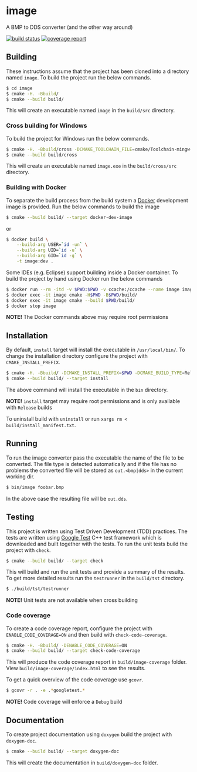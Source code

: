 # image

A BMP to DDS converter (and the other way around)

[![build status](https://gitlab.com/antenous/image/badges/master/build.svg)](https://gitlab.com/antenous/image/commits/master)
[![coverage report](https://gitlab.com/antenous/image/badges/master/coverage.svg)](https://gitlab.com/antenous/image/commits/master)

## Building

These instructions assume that the project has been cloned into a
directory named `image`. To build the project run the below commands.

```sh
$ cd image
$ cmake -H. -Bbuild/
$ cmake --build build/
```

This will create an executable named `image` in the `build/src` directory.

### Cross building for Windows

To build the project for Windows run the below commands.

```sh
$ cmake -H. -Bbuild/cross -DCMAKE_TOOLCHAIN_FILE=cmake/Toolchain-mingw-w64-x86_64.cmake
$ cmake --build build/cross
```

This will create an executable named `image.exe` in the `build/cross/src` directory.

### Building with Docker

To separate the build process from the build system a [Docker](https://www.docker.com/)
development image is provided. Run the below commands to build the image

```sh
$ cmake --build build/ --target docker-dev-image
```

or

```sh
$ docker build \
    --build-arg USER=`id -un` \
    --build-arg UID=`id -u` \
    --build-arg GID=`id -g` \
    -t image:dev .
```

Some IDEs (e.g. Eclipse) support building inside a Docker container.
To build the project by hand using Docker run the below commands

```sh
$ docker run --rm -itd -v $PWD:$PWD -v ccache:/ccache --name image image:dev
$ docker exec -it image cmake -H$PWD -B$PWD/build/
$ docker exec -it image cmake --build $PWD/build/
$ docker stop image
```

**NOTE!** The Docker commands above may require root permissions

## Installation

By default, `install` target will install the executable in `/usr/local/bin/`.
To change the installation directory configure the project with `CMAKE_INSTALL_PREFIX`.

```sh
$ cmake -H. -Bbuild/ -DCMAKE_INSTALL_PREFIX=$PWD -DCMAKE_BUILD_TYPE=Release
$ cmake --build build/ --target install
```

The above command will install the executable in the `bin` directory.

**NOTE!** `install` target may require root permissions and is only available with `Release` builds

To uninstall build with `uninstall` or run `xargs rm < build/install_manifest.txt`.

## Running

To run the image converter pass the executable the name of the file to be
converted. The file type is detected automatically and if the file has no
problems the converted file will be stored as `out.<bmp|dds>` in the current
working dir.

```sh
$ bin/image foobar.bmp
```

In the above case the resulting file will be `out.dds`.

## Testing

This project is written using Test Driven Development (TDD) practices. The
tests are written using [Google Test](https://github.com/google/googletest) C++
test framework which is downloaded and built together with the tests. To run
the unit tests build the project with
`check`.

```sh
$ cmake --build build/ --target check
```

This will build and run the unit tests and provide a summary of the results.
To get more detailed results run the `testrunner` in the `build/tst` directory.

```sh
$ ./build/tst/testrunner
```

**NOTE!** Unit tests are not available when cross building

### Code coverage

To create a code coverage report, configure the project with
`ENABLE_CODE_COVERAGE=ON` and then build with `check-code-coverage`.

```sh
$ cmake -H. -Bbuild/ -DENABLE_CODE_COVERAGE=ON
$ cmake --build build/ --target check-code-coverage
```

This will produce the code coverage report in `build/image-coverage`
folder. View `build/image-coverage/index.html` to see the results.

To get a quick overview of the code coverage use `gcovr`.

```sh
$ gcovr -r . -e .*googletest.*
```

**NOTE!** Code coverage will enforce a `Debug` build

## Documentation

To create project documentation using `doxygen` build the project with
`doxygen-doc`.

```sh
$ cmake --build build/ --target doxygen-doc
```

This will create the documentation in `build/doxygen-doc` folder.
